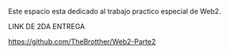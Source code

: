 Este espacio esta dedicado al trabajo practico especial de Web2. 


LINK DE 2DA ENTREGA

https://github.com/TheBrotther/Web2-Parte2
